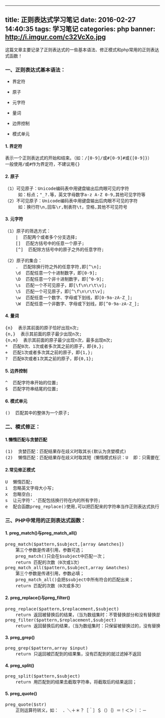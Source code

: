 
---
title: 正则表达式学习笔记
date: 2016-02-27 14:40:35
tags: 学习笔记
categories: php 
banner: http://i.imgur.com/c32VcXo.jpg
---
这篇文章主要记录了正则表达式的一些基本语法、修正模式和php常用的正则表达式函数！
<!--more-->
### 一、正则表达式基本语法： ###

- 界定符


- 原子


- 元字符


- 量词


- 边界控制


- 模式单元

#### 1.  界定符 ####
<pre>
表示一个正则表达式的开始和结束。（如：/[0-9]/或#[0-9]#或{[0-9]}）
一般使用/或#作为界定符，不建议用{}
</pre>

#### 2.  原子 ####
<pre>
（1）可见原子：Unicode编码表中用键盘输出后肉眼可见的字符
     如：标点；"_?.等，英文字母数字a-z A-Z 0-9,其他可见字符等
（2）不可见原子：Unicode编码表中用键盘输出后肉眼不可见的字符
     如：换行符\n,回车\r,制表符\t，空格,其他不可见符号
</pre>

#### 3.  元字符 ####
<pre>
（1）原子的筛选方式：
    |  匹配两个或者多个分支选择;
    []  匹配方括号中的任意一个原子;
    [^]  匹配除方括号中的原子之外的任意字符;

（2）原子的集合：
    .  匹配除换行符之外的任意字符,即[^\n];
    \d  匹配任意一个十进制数字，即[0-9];
    \D  匹配任意一个非十进制数字，即[^0-9];
    \s  匹配一个不可见原子，即[\f\n\r\t\v];
    \S  匹配一个可见原子，即[^\f\n\r\t\v];
    \w  匹配任意一个数字、字母或下划线，即[0-9a-zA-Z_];
    \W  匹配任意一个非数字、字母或下划线，即[^0-9a-zA-Z_];
</pre>

#### 4.  量词 ####
<pre>
{n}  表示其前面的原子恰好出现n次;
{n,}  表示其前面的原子最少出现n次;
{n,m}  表示其前面的原子最少出现n次，最多出现m次;
*  匹配0次、1次或者多次其之前的原子，即{0,};
+  匹配1次或者多次其之前的原子，即{1,};
?  匹配0次或者1次其之前的原子，即{0,1};
</pre>

#### 5.  边界控制 ####
<pre>
^  匹配字符串开始的位置;
$  匹配字符串结尾的位置;
</pre>

#### 6.  模式单元 ####
<pre>
()  匹配其中的整体为一个原子;
</pre>

### 二、模式修正： ###

#### 1.懒惰匹配与贪婪匹配 ####
<pre>
(1)  贪婪匹配：匹配结果存在歧义时取其长(默认为贪婪模式)
(2)  懒惰匹配：匹配结果存在歧义时取其短（懒惰模式标识：U  即：只需要在正则表达式的末尾加上U  如：/so.+234/U）
</pre>

#### 2.常见修正模式 ####
<pre>
U  懒惰匹配;
i  忽略英文字母大小写;
x  忽略空白;
s  让元字符'.'匹配包括换行符在内的所有字符;
e  配合函数preg_replace()使用,可以把匹配来的字符串当作正则表达式执行;
</pre>

### 三、PHP中常用的正则表达式函数： ###

#### 1.  preg_match()与preg_match_all() ####
<pre>
preg_match($pattern,$subject,[array &matches])
    第三个参数是传递引用，参数可选；
    preg_match()只会在$subject中匹配一次；
    return 匹配的次数（0次或1次）
preg_match_all($pattern,$subject,array &matches)
    第三个参数是传递引用，参数必填；
    preg_match_all()会把$subject中所有符合的匹配出来；
    return 匹配的次数（0次或多次）
</pre>

#### 2.  preg_replace()与preg_filter() ####
<pre>
preg_replace($pattern,$replacement,$subject)
    return 返回被替换后的结果，（当为数组集时：不管替换部分和没有替换部分都会返回）；
preg_filter($pattern,$replacement,$subject)
    return 返回替换后的结果，（当为数组集时：只保留被替换过的，没有替换的部分不返回；）
</pre>

#### 3.  preg_grep() ####
<pre>
preg_grep($pattern,array $input)
    return 只返回被匹配到的结果集，没有匹配到的就过滤掉不返回
</pre>

#### 4.  preg_split() ####
<pre>
preg_split($pattern,$subject)
    return 用匹配到的结果去截取字符串，将截取后的结果返回；
</pre>

#### 5.  preg_quote() ####
<pre>
preg_quote($str)
    正则运算符转义，如：　．＼＋＊？［＾］＄（）｛｝＝！＜＞｜：－
</pre>



 

